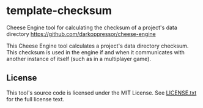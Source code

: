 # template-checksum
Cheese Engine tool for calculating the checksum of a project's data directory
https://github.com/darkoppressor/cheese-engine

This Cheese Engine tool calculates a project's data directory checksum. This checksum is used in the engine
if and when it communicates with another instance of itself (such as in a multiplayer game).

## License
This tool's source code is licensed under the MIT License. See [LICENSE.txt](docs/LICENSE.txt) for the full license text.
